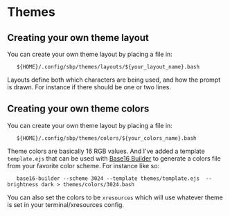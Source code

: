 # Themes

## Creating your own theme layout
You can create your own theme layout by placing a file in:
```
   ${HOME}/.config/sbp/themes/layouts/${your_layout_name}.bash
```

Layouts define both which characters are being used, and how the prompt is
drawn. For instance if there should be one or two lines.


## Creating your own theme colors
You can create your own theme layout by placing a file in:
```
   ${HOME}/.config/sbp/themes/colors/${your_colors_name}.bash
```

Theme colors are basically 16 RGB values. And I've added a template
`template.ejs` that can be used with [Base16 Builder](https://github.com/base16-builder/base16-builder) to generate a colors
file from your favorite color scheme. For instance like so:
```
   base16-builder --scheme 3024 --template themes/template.ejs  --brightness dark > themes/colors/3024.bash
```
You can also set the colors to be `xresources` which will use whatever theme is
set in your terminal/xresources config.

